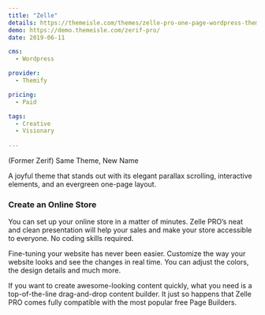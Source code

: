 ```yaml
---
title: "Zelle"
details: https://themeisle.com/themes/zelle-pro-one-page-wordpress-theme/
demo: https://demo.themeisle.com/zerif-pro/
date: 2019-06-11

cms: 
  - Wordpress

provider: 
  - Themify

pricing:
  - Paid

tags:
  - Creative
  - Visionary
  
---
```


(Former Zerif) Same Theme, New Name

A joyful theme that stands out with its elegant parallax scrolling, interactive elements, and an evergreen one-page layout.

### Create an Online Store

You can set up your online store in a matter of minutes. Zelle PRO’s neat and clean presentation will help your sales and make your store accessible to everyone. No coding skills required.

Fine-tuning your website has never been easier. Customize the way your website looks and see the changes in real time. You can adjust the colors, the design details and much more.

If you want to create awesome-looking content quickly, what you need is a top-of-the-line drag-and-drop content builder. It just so happens that Zelle PRO comes fully compatible with the most popular free Page Builders.
